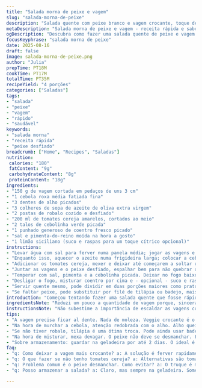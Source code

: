 ```yaml
---
title: "Salada morna de peixe e vagem"
slug: "salada-morna-de-peixe"
description: "Salada quente com peixe branco e vagem crocante, toque de tomatinho cereja e ervas frescas. Cozinha rápida, simples, sem glúten, lactose nem ovos. Ingredientes ajustados para equilíbrio e sabor que surpreende. Sabor rústico, mistura textura firme da vagem com maciez do peixe e acidez suave do tomate."
metaDescription: "Salada morna de peixe e vagem - receita rápida e saborosa que combina frescor e textura crocante com um toque brasileiro."
ogDescription: "Descubra como fazer uma salada quente de peixe e vagem que surpreende em sabor e textura - perfeita para momentos especiais."
focusKeyphrase: "salada morna de peixe"
date: 2025-08-16
draft: false
image: salada-morna-de-peixe.png
author: "Julia"
prepTime: PT18M
cookTime: PT17M
totalTime: PT35M
recipeYield: "4 porções"
categories: ["Saladas"]
tags:
- "salada"
- "peixe"
- "vagem"
- "rápido"
- "saudável"
keywords:
- "salada morna"
- "receita rápida"
- "peixe desfiado"
breadcrumb: ["Home", "Recipes", "Saladas"]
nutrition: 
 calories: "180"
 fatContent: "9g"
 carbohydrateContent: "8g"
 proteinContent: "18g"
ingredients:
- "150 g de vagem cortada em pedaços de uns 3 cm"
- "1 cebola roxa média fatiada fina"
- "3 dentes de alho picados"
- "3 colheres de sopa de azeite de oliva extra virgem"
- "2 postas de robalo cozido e desfiado"
- "200 ml de tomates cereja amarelos, cortados ao meio"
- "2 talos de cebolinha verde picada"
- "1 punhado generoso de coentro fresco picado"
- "sal e pimenta-do-reino moída na hora a gosto"
- "1 limão siciliano (suco e raspas para um toque cítrico opcional)"
instructions:
- "Levar água com sal para ferver numa panela média; jogar as vagens e deixar al dente - crocante com cor vibrante. Quando a ponta da faca atravessa fácil, está no ponto certo. Escorrer e reservar."
- "Enquanto isso, aquecer o azeite numa frigideira larga; colocar a cebola roxa e o alho para murchar, mexendo com frequência. A ideia é só amolecer e liberar aroma, sem queimar."
- "Adicionar os tomates cereja, mexer e deixar até começarem a soltar um caldo leve, uns 5 minutos. O cheiro muda, fica doce, fresco. Evitar cozinhar demais para não virar purê."
- "Juntar as vagens e o peixe desfiado, espalhar bem para não quebrar demais o peixe, só mexer delicadamente. Amassar pouco, textura importa."
- "Temperar com sal, pimenta e a cebolinha picada. Deixar no fogo baixo, só para esquentar tudo, mais uns 3 minutos até sentir aroma de mistura quente e aparência vibrante."
- "Desligar o fogo, misturar coentro por cima e - opcional - suco e raspas de limão siciliano, para levantar o prato e contrastar com a gordura do azeite."
- "Servir quente mesmo, pode dividir em duas porções maiores como prato principal ou quatro pequenas como entrada."
- "Se faltar peixe, pode substituir por filé de tilápia ou badejo, mais firme. Se não tiver vagem fresca, usar congelada mas descongelar e secar antes de cozinhar para não perder crocância."
introduction: "Começou tentando fazer uma salada quente que fosse rápida mas não perdesse a textura. O segredo tá no equilíbrio: vagem é crocante, não pode virar uma papa. Peixe branco firme como robalo ou tilápia segura a estrutura, floresce com o calor suave da frigideira. Mistura tomate que libera suco rico e alho que traz aroma intenso. Cebola roxa vira um perfume discreto enquanto cozinha, coentro entrega frescor e limão levanta o conjunto. Essa não é uma receita para principiantes que misturam tudo correndo: cada passo tem seu tempo, sinal visual. Quem já queimou alho sabe a diferença que isso faz. Parece simples mas o resultado é cheio de camadas - quente, fresco, cítrico, sutilmente doce. Pra repetir mil vezes, aprendendo no erro."
ingredientsNote: "Reduzi um pouco a quantidade de vagem porque, sinceramente, o excesso pesa e dilui o sabor do peixe. Use vagem fresca, firme, cortada em pedaços uniformes, isso ajuda no cozimento uniforme. Troque a cebola amarela pela roxa para um sabor mais delicado e uma cor mais vibrante no final. O azeite de oliva substitui o canola por trazer mais sabor e gordura boa. Robalo no lugar do flétan: mais fácil de achar aqui no Brasil e sabor mais marcante. Tomatinhos amarelos adicionam um toque de cor e doçura, mas qualquer cor serve. Coentro fresco é indispensável, mas pode substituir por salsinha para um perfil mais suave. Se quiser um toque diferente, uma pitada de pimenta dedo-de-moça picada fina vai muito bem."
instructionsNote: "Não subestime a importância de escaldar as vagens corretamente. Al dente quer dizer ainda com crocância, não mole. Observar o ponto é melhor que seguir tempo fixo: espete com a faca, sinta com a mordida. Na frigideira, não deixe o alho queimar - escurecido demais amarga o prato. O processo de murchar a cebola vai desenvolvendo doçura; mexa constantemente e controle o fogo. Quando os tomates começam a soltar líquido, é sinal para reduzir fogo e cuidar para não virar purê. Mexa delicadamente com o peixe para o peixe não desmanchar. O toque final com coentro fresco e limão transforma o prato, levantando o sabor e iluminando aromas no momento certo, fora do fogo para manter frescor e vibrância. Servir quente mantém a textura e traz conforto."
tips:
- "A vagem precisa ficar al dente. Nada de moleza. Veggie crocante é o ideal. Teste com o garfo. Se entrar fácil mas oferecer resistência, está no ponto. A cor verde vibrante também é um sinal. Não deixe cozinhar demais."
- "Na hora de murchar a cebola, atenção redobrada com o alho. Alho queimar amarga. O objetivo é apenas soltar o aroma. Mexa e mantenha o fogo baixo. A cebola roxa trará um perfume sutil, manter o controle é crucial."
- "Se não tiver robalo, tilápia é uma ótima troca. Pode ainda usar badejo. A textura do peixe tem que ficar firme, senão desmancha. Cada tipo tem seu tempo de cozimento. Deixe o cuidado com o calor suave."
- "Na hora de misturar, mexa devagar. O peixe não deve se desmanchar. Foque em deixar a vagem e os tomates envolvidos. Textura é tudo. Menos é mais. Não faça pressa. Finalizar com coentro e limão traz leveza."
- "Sobre armazenamento: guardar na geladeira por até 2 dias. O ideal é consumir fresco. Aquecer no fogo baixo é melhor que microondas. Isso preserva a textura. Se sobrar, evite deixar muito tempo no calor."
faq:
- "q: Como deixar a vagem mais crocante? a: A solução é ferver rapidamente. Escaldar com sal. Boa dica, não cozinhe demais. A crocância se vai rápido. Melhor teste é morder. Cores vibrantes indicam frescor."
- "q: O que fazer se não tenho tomates cereja? a: Alternativas são tomates normais cortados. Um truque é deixar de molho para ficar doce. Acidez é importante. Experimente com outros tipos, mas cuide do tempo de cozimento."
- "q: Problema comum é o peixe desmanchar. Como evitar? a: O truque é misturar devagar. Exatamente como explicar. Melhor cuidado com a temperatura. Mexer só no final. Assim mantém a apresentação perfeita."
- "q: Posso armazenar a salada? a: Claro, mas sempre na geladeira. Somente 2 dias. O frescor se vai rápido. Reaquecer em fogo baixo é melhor. Use uma tampa para guardar, evita ressecamento."

---
```

